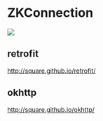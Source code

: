 # ZKConnection
[![](https://jitpack.io/v/ZhuoKeTeam/ZKConnection.svg)](https://jitpack.io/#ZhuoKeTeam/ZKConnection)


## retrofit

http://square.github.io/retrofit/

## okhttp

http://square.github.io/okhttp/